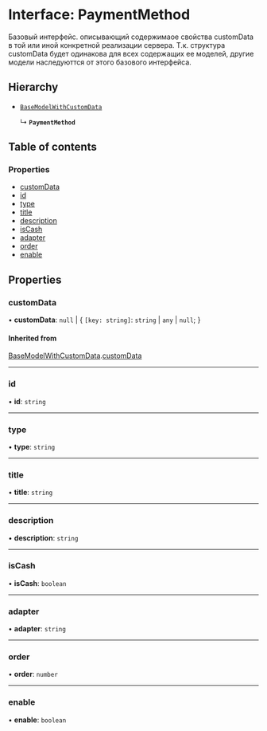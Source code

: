 # Interface: PaymentMethod

Базовый интерфейс. описывающий содержимаое свойства customData в той или иной конкретной реализации сервера.
Т.к. структура customData будет одинакова для всех содержащих ее моделей, другие модели наследуюттся от этого базового интерфейса.

## Hierarchy

- [`BaseModelWithCustomData`](BaseModelWithCustomData.md)

  ↳ **`PaymentMethod`**

## Table of contents

### Properties

- [customData](PaymentMethod.md#customdata)
- [id](PaymentMethod.md#id)
- [type](PaymentMethod.md#type)
- [title](PaymentMethod.md#title)
- [description](PaymentMethod.md#description)
- [isCash](PaymentMethod.md#iscash)
- [adapter](PaymentMethod.md#adapter)
- [order](PaymentMethod.md#order)
- [enable](PaymentMethod.md#enable)

## Properties

### customData

• **customData**: ``null`` \| { `[key: string]`: `string` \| `any` \| ``null``;  }

#### Inherited from

[BaseModelWithCustomData](BaseModelWithCustomData.md).[customData](BaseModelWithCustomData.md#customdata)

___

### id

• **id**: `string`

___

### type

• **type**: `string`

___

### title

• **title**: `string`

___

### description

• **description**: `string`

___

### isCash

• **isCash**: `boolean`

___

### adapter

• **adapter**: `string`

___

### order

• **order**: `number`

___

### enable

• **enable**: `boolean`
